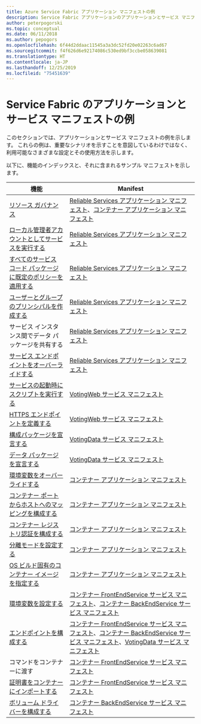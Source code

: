 ```yaml
---
title: Azure Service Fabric アプリケーション マニフェストの例
description: Service Fabric アプリケーションのアプリケーションとサービス マニフェストの設定を構成する方法について説明します。
author: peterpogorski
ms.topic: conceptual
ms.date: 06/11/2018
ms.author: pepogors
ms.openlocfilehash: 6f44d2ddaac11545a3a3dc52fd20e02263c6ad67
ms.sourcegitcommit: f4f626d6e92174086c530ed9bf3ccbe058639081
ms.translationtype: HT
ms.contentlocale: ja-JP
ms.lasthandoff: 12/25/2019
ms.locfileid: "75451639"
---
```

# <a name="service-fabric-application-and-service-manifest-examples"></a>Service Fabric のアプリケーションとサービス マニフェストの例
このセクションでは、アプリケーションとサービス マニフェストの例を示します。 これらの例は、重要なシナリオを示すことを意図しているわけではなく、利用可能なさまざまな設定とその使用方法を示します。 

以下に、機能のインデックスと、それに含まれるサンプル マニフェストを示します。

|機能|Manifest|
|---|---|
|[リソース ガバナンス](service-fabric-resource-governance.md)|[Reliable Services アプリケーション マニフェスト](service-fabric-manifest-example-reliable-services-app.md#application-manifest)、[コンテナー アプリケーション マニフェスト](service-fabric-manifest-example-container-app.md#application-manifest)|
|[ローカル管理者アカウントとしてサービスを実行する](service-fabric-application-runas-security.md)|[Reliable Services アプリケーション マニフェスト](service-fabric-manifest-example-reliable-services-app.md#application-manifest)|
|[すべてのサービス コード パッケージに既定のポリシーを適用する](service-fabric-application-runas-security.md#apply-a-default-policy-to-all-service-code-packages)|[Reliable Services アプリケーション マニフェスト](service-fabric-manifest-example-reliable-services-app.md#application-manifest)|
|[ユーザーとグループのプリンシパルを作成する](service-fabric-application-runas-security.md)|[Reliable Services アプリケーション マニフェスト](service-fabric-manifest-example-reliable-services-app.md#application-manifest)|
|サービス インスタンス間でデータ パッケージを共有する|[Reliable Services アプリケーション マニフェスト](service-fabric-manifest-example-reliable-services-app.md#application-manifest)|
|[サービス エンドポイントをオーバーライドする](service-fabric-service-manifest-resources.md#overriding-endpoints-in-servicemanifestxml)|[Reliable Services アプリケーション マニフェスト](service-fabric-manifest-example-reliable-services-app.md#application-manifest)|
|[サービスの起動時にスクリプトを実行する](service-fabric-run-script-at-service-startup.md)|[VotingWeb サービス マニフェスト](service-fabric-manifest-example-reliable-services-app.md#votingweb-service-manifest)|
|[HTTPS エンドポイントを定義する](service-fabric-tutorial-dotnet-app-enable-https-endpoint.md#define-an-https-endpoint-in-the-service-manifest)|[VotingWeb サービス マニフェスト](service-fabric-manifest-example-reliable-services-app.md#votingweb-service-manifest)|
|[構成パッケージを宣言する](service-fabric-application-and-service-manifests.md)|[VotingData サービス マニフェスト](service-fabric-manifest-example-reliable-services-app.md#votingdata-service-manifest)|
|[データ パッケージを宣言する](service-fabric-application-and-service-manifests.md)|[VotingData サービス マニフェスト](service-fabric-manifest-example-reliable-services-app.md#votingdata-service-manifest)|
|[環境変数をオーバーライドする](service-fabric-get-started-containers.md#configure-and-set-environment-variables)|[コンテナー アプリケーション マニフェスト](service-fabric-manifest-example-container-app.md#application-manifest)|
|[コンテナー ポートからホストへのマッピングを構成する](service-fabric-get-started-containers.md#configure-container-port-to-host-port-mapping-and-container-to-container-discovery)| [コンテナー アプリケーション マニフェスト](service-fabric-manifest-example-container-app.md#application-manifest)|
|[コンテナー レジストリ認証を構成する](service-fabric-get-started-containers.md#configure-container-repository-authentication)|[コンテナー アプリケーション マニフェスト](service-fabric-manifest-example-container-app.md#application-manifest)|
|[分離モードを設定する](service-fabric-get-started-containers.md#configure-isolation-mode)|[コンテナー アプリケーション マニフェスト](service-fabric-manifest-example-container-app.md#application-manifest)|
|[OS ビルド固有のコンテナー イメージを指定する](service-fabric-get-started-containers.md#specify-os-build-specific-container-images)|[コンテナー アプリケーション マニフェスト](service-fabric-manifest-example-container-app.md#application-manifest)|
|[環境変数を設定する](service-fabric-get-started-containers.md#configure-and-set-environment-variables)|[コンテナー FrontEndService サービス マニフェスト](service-fabric-manifest-example-container-app.md#frontendservice-service-manifest)、[コンテナー BackEndService サービス マニフェスト](service-fabric-manifest-example-container-app.md#backendservice-service-manifest)|
|[エンドポイントを構成する](service-fabric-get-started-containers.md#configure-communication)|[コンテナー FrontEndService サービス マニフェスト](service-fabric-manifest-example-container-app.md#frontendservice-service-manifest)、[コンテナー BackEndService サービス マニフェスト](service-fabric-manifest-example-container-app.md#backendservice-service-manifest)、[VotingData サービス マニフェスト](service-fabric-manifest-example-reliable-services-app.md#votingdata-service-manifest)|
|コマンドをコンテナーに渡す|[コンテナー FrontEndService サービス マニフェスト](service-fabric-manifest-example-container-app.md#frontendservice-service-manifest)|
|[証明書をコンテナーにインポートする](service-fabric-securing-containers.md)|[コンテナー FrontEndService サービス マニフェスト](service-fabric-manifest-example-container-app.md#frontendservice-service-manifest)|
|[ボリューム ドライバーを構成する](service-fabric-containers-volume-logging-drivers.md)|[コンテナー BackEndService サービス マニフェスト](service-fabric-manifest-example-container-app.md#backendservice-service-manifest)|

